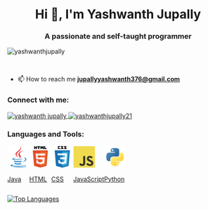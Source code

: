 <h1 align="center">Hi 👋, I'm Yashwanth Jupally</h1>
<h3 align="center">A passionate and self-taught programmer</h3>

<p align="left"> 
  <img src="https://komarev.com/ghpvc/?username=yashwanthjupally&label=Profile%20views&color=0e75b6&style=flat" alt="yashwanthjupally" /> 
</p>

<p align="left"> 
  <a href="https://twitter.com/" target="blank">
    <img src="https://img.shields.io/twitter/follow/?logo=twitter&style=for-the-badge" alt="" />
  </a> 
</p>

- 📫 How to reach me **jupallyyashwanth376@gmail.com**

<h3 align="left">Connect with me:</h3>
<p align="left">
  <a href="https://linkedin.com/in/yashwanth jupally" target="blank">
    <img align="center" src="https://raw.githubusercontent.com/rahuldkjain/github-profile-readme-generator/master/src/images/icons/Social/linked-in-alt.svg" alt="yashwanth jupally" height="30" width="40" />
  </a>
  <a href="https://www.leetcode.com/yashwanthjupally21" target="blank">
    <img align="center" src="https://raw.githubusercontent.com/rahuldkjain/github-profile-readme-generator/master/src/images/icons/Social/leet-code.svg" alt="yashwanthjupally21" height="30" width="40" />
  </a>
</p>

<h3 align="left">Languages and Tools:</h3>
<p align="left"> 


<p align="left">
  <div style="display: flex; flex-wrap: wrap; gap: 10;">
    <a href="https://www.java.com" target="_blank">
      <img src="https://raw.githubusercontent.com/devicons/devicon/master/icons/java/java-original.svg" alt="java" width="50" height="50"/>
      <p>Java</p>
    </a>
    <a href="https://www.w3.org/html/" target="_blank">
      <img src="https://raw.githubusercontent.com/devicons/devicon/master/icons/html5/html5-original-wordmark.svg" alt="html5" width="50" height="50"/>
      <p>HTML</p>
    </a>
    <a href="https://www.w3schools.com/css/" target="_blank">
      <img src="https://raw.githubusercontent.com/devicons/devicon/master/icons/css3/css3-original-wordmark.svg" alt="css3" width="50" height="50"/>
      <p>CSS</p>
    </a>
    <a href="https://developer.mozilla.org/en-US/docs/Web/JavaScript" target="_blank">
      <img src="https://raw.githubusercontent.com/devicons/devicon/master/icons/javascript/javascript-original.svg" alt="javascript" width="50" height="50"/>
      <p>JavaScript</p>
    </a>
    <a href="https://www.python.org" target="_blank">
      <img src="https://raw.githubusercontent.com/devicons/devicon/master/icons/python/python-original.svg" alt="python" width="50" height="50"/>
      <p>Python</p>

</div>
</p>

![Top Languages](https://github-readme-stats.vercel.app/api/top-langs/?username=yourusername&layout=compact&theme=radical)


